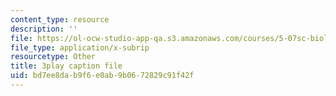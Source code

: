 ```yaml
---
content_type: resource
description: ''
file: https://ol-ocw-studio-app-qa.s3.amazonaws.com/courses/5-07sc-biological-chemistry-i-fall-2013/bd7ee8dab9f6e0ab9b0672829c91f42f_UrgmDSFBYlE.srt
file_type: application/x-subrip
resourcetype: Other
title: 3play caption file
uid: bd7ee8da-b9f6-e0ab-9b06-72829c91f42f
---
```

